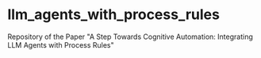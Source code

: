 # llm_agents_with_process_rules
Repository of the Paper "A Step Towards Cognitive Automation: Integrating LLM Agents with Process Rules"
